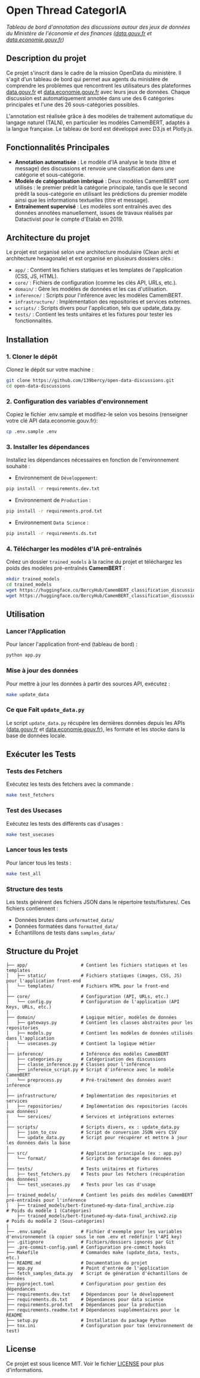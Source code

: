 # Open Thread CategorIA

_Tableau de bord d'annotation des discussions autour des jeux de données du Ministère de l'économie et des
finances ([data.gouv.fr](https://www.data.gouv.fr/fr/) et [data.economie.gouv.fr](https://data.economie.gouv.fr/pages/accueil/))_

## Description du projet

Ce projet s'inscrit dans le cadre de la mission OpenData du ministère. Il s'agit d'un tableau de bord qui permet aux agents du ministère de comprendre les problèmes que rencontrent les utilisateurs des plateformes [data.gouv.fr](https://www.data.gouv.fr/fr/) et [data.economie.gouv.fr](https://data.economie.gouv.fr/pages/accueil/) avec leurs jeux de données. Chaque discussion est automatiquement annotée dans une des 6 catégories principales et l'une des 26 sous-catégories possibles.

L'annotation est réalisée grâce à des modèles de traitement automatique du langage naturel (TALN), en particulier les modèles CamemBERT, adaptés à la langue française. Le tableau de bord est développé avec D3.js et Plotly.js.

## Fonctionnalités Principales

- **Annotation automatisée** : Le modèle d'IA analyse le texte (titre et message) des discussions et renvoie une classification dans une catégorie et sous-catégorie.
- **Modèle de catégorisation imbriqué** : Deux modèles CamemBERT sont utilisés : le premier prédit la catégorie principale, tandis que le second prédit la sous-catégorie en utilisant les prédictions du premier modèle ainsi que les informations textuelles (titre et message).
- **Entraînement supervisé** : Les modèles sont entraînés avec des données annotées manuellement, issues de travaux réalisés par Datactivist pour le compte d'Etalab en 2019.

## Architecture du projet

<!-- Le projet suit une architecture claire avec plusieurs couches. Chaque application est organisée selon cette structure :
- `exceptions` : Gère les exceptions spécifiques aux cas d'utilisation.
- `gateways` : Définit les contrats (interfaces) avec les dépendances via des classes abstraites (Abstract Base Class en Python).
- `infrastructure` : Gère les implémentations des contrats et l'accès aux données.
- `models` : Définit les objets de données utilisés dans les différentes couches de l'application.
- `usecases` : Implémente la logique métier et orchestre les interactions entre les différentes couches. -->

Le projet est organisé selon une architecture modulaire (Clean archi et architecture hexagonale) et est organisé en plusieurs dossiers clés :
- `app/` : Contient les fichiers statiques et les templates de l'application (CSS, JS, HTML).
- `core/` : Fichiers de configuration (comme les clés API, URLs, etc.).
- `domain/` : Gère les modèles de données et les cas d'utilisation.
- `inference/` : Scripts pour l'inférence avec les modèles CamemBERT.
- `infrastructure/` : Implémentation des repositories et services externes.
- `scripts/` : Scripts divers pour l'application, tels que update_data.py.
- `tests/` : Contient les tests unitaires et les fixtures pour tester les fonctionnalités.

## Installation

### 1. Cloner le dépôt

Clonez le dépôt sur votre machine :

```bash
git clone https://github.com/139bercy/open-data-discussions.git
cd open-data-discussions
```

### 2. Configuration des variables d'environnement
Copiez le fichier .env.sample et modifiez-le selon vos besoins (renseigner votre clé API data.economie.gouv.fr):
```bash
cp .env.sample .env
```

### 3. Installer les dépendances
Installez les dépendances nécessaires en fonction de l'environnement souhaité :

- Environnement de `Développement`:
```bash
pip install -r requirements.dev.txt
```
- Environnement de `Production` :
```bash
pip install -r requirements.prod.txt
```
- Environnement `Data Science` :
```bash
pip install -r requirements.ds.txt
```

### 4. Télécharger les modèles d'IA pré-entraînés
Créez un dossier `trained_models` à la racine du projet et téléchargez les poids des modèles pré-entraînés **CamemBERT** :
```bash
mkdir trained_models
cd trained_models
wget https://huggingface.co/BercyHub/CamemBERT_classification_discussions/blob/main/bert-finetuned-my-data-final_archive.zip
wget https://huggingface.co/BercyHub/CamemBERT_classification_discussions/blob/main/bert-finetuned-my-data-final2_archive2.zip
```

## Utilisation
### Lancer l'Application
Pour lancer l'application front-end (tableau de bord) :
```bash
python app.py
```

### Mise à jour des données
Pour mettre à jour les données à partir des sources API, exécutez :
```bash
make update_data
```

### Ce que Fait `update_data.py`

Le script `update_data.py` récupère les dernières données depuis les APIs ([data.gouv.fr](https://www.data.gouv.fr/fr/) et [data.economie.gouv.fr](https://data.economie.gouv.fr/pages/accueil/)), les formate et les stocke dans la base de données locale.

## Exécuter les Tests
### Tests des Fetchers
Exécutez les tests des fetchers avec la commande :
```bash
make test_fetchers
```

### Test des Usecases
Exécutez les tests des différents cas d'usages :
```bash
make test_usecases
```

### Lancer tous les tests
Pour lancer tous les tests :
```bash
make test_all
```

### Structure des tests

Les tests génèrent des fichiers JSON dans le répertoire tests/fixtures/. Ces fichiers contiennent :
- Données brutes dans ```unformatted_data/```
- Données formatées dans ```formatted_data/```
- Échantillons de tests dans ```samples_data/```

## Structure du Projet 
```
├── app/                    # Contient les fichiers statiques et les templates
│   ├── static/             # Fichiers statiques (images, CSS, JS) pour l'application front-end
│   └── templates/          # Fichiers HTML pour le front-end
|
├── core/                   # Configuration (API, URLs, etc.)
│   └── config.py           # Configuration de l'application (API Keys, URLs, etc.)
|
├── domain/                 # Logique métier, modèles de données
│   ├── gateways.py         # Contient les classes abstraites pour les repositories
│   ├── models.py           # Contient les modèles de données utilisés dans l'application
│   └── usecases.py         # Contient la logique métier
|
├── inference/              # Inférence des modèles CamemBERT
│   ├── categories.py       # Catégorisation des discussions
│   ├── classe_inference.py # Classes pour l'inférence
│   ├── inference_script.py # Script d'inférence avec le modèle CamemBERT
│   └── preprocess.py       # Pré-traitement des données avant inférence
|
├── infrastructure/         # Implémentation des repositories et services
│   ├── repositories/       # Implémentation des repositories (accès aux données)
│   └── services/           # Services et intégrations externes
|
├── scripts/                # Scripts divers, ex : update_data.py
│   ├── json_to_csv         # Script de conversion JSON vers CSV
│   └── update_data.py      # Script pour récupérer et mettre à jour les données dans la base
|
├── src/                    # Application principale (ex : app.py)
│   └── format/             # Scripts de formatage des données
|
├── tests/                  # Tests unitaires et fixtures
│   ├── test_fetchers.py    # Tests pour les fetchers (récupération des données)
│   └── test_usecases.py    # Tests pour les cas d'usage
|
├── trained_models/         # Contient les poids des modèles CamemBERT pré-entraînés pour l'inférence
│   ├── trained_models/bert-finetuned-my-data-final_archive.zip           # Poids du modèle 1 (Catégories)
    ├── trained_models/bert-finetuned-my-data-final_archive2.zip           # Poids du modèle 2 (Sous-catégories)
|
├── .env.sample             # Fichier d'exemple pour les variables d'environnement (à copier sous le nom .env et redéfinir l'API key)
├── .gitignore              # Fichiers/dossiers ignorés par Git
├── .pre-commit-config.yaml # Configuration pre-commit hooks
├── Makefile                # Commandes make (update_data, tests, etc.)
├── README.md               # Documentation du projet
├── app.py                  # Point d'entrée de l'application
├── fetch_samples_data.py   # Script de génération d'échantillons de données
├── pyproject.toml          # Configuration pour gestion des dépendances
├── requirements.dev.txt    # Dépendances pour le développement
├── requirements.ds.txt     # Dépendances pour data science
├── requirements.prod.txt   # Dépendances pour la production
├── requirements.readme.txt # Dépendances supplémentaires pour le README
├── setup.py                # Installation du package Python
├── tox.ini                 # Configuration pour tox (environnement de test)
```

## License

Ce projet est sous licence MIT. Voir le fichier [LICENSE](LICENSE) pour plus d'informations.